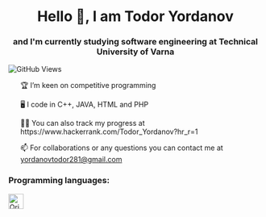 <h1 align="center">Hello 👋, I am Todor Yordanov</h1>
<h3 align="center">and I'm currently studying software engineering at Technical University of Varna</h3>

![GitHub Views](https://komarev.com/ghpvc/?username=yordanov0502)

<ul>🏆 I’m keen on competitive programming</ul>
<ul>🖥️ I code in C++, JAVA, HTML and PHP</ul>
<ul>👨‍💻 You can also track my progress at https://www.hackerrank.com/Todor_Yordanov?hr_r=1</ul>
<ul>📫 For collaborations or any questions you can contact me at <a href="mailto:yordanovtodor281@gmail.com">yordanovtodor281@gmail.com</a></ul>
  
<h3>Programming languages:</h3>
<a href="[https://www.qries.com/](https://isocpp.org/)">
         <img alt="Qries" src="https://upload.wikimedia.org/wikipedia/commons/thumb/1/18/ISO_C%2B%2B_Logo.svg/800px-ISO_C%2B%2B_Logo.svg.png"
         width=30" height="30">
      </a>
<!--
**yordanov0502/yordanov0502** is a ✨ _special_ ✨ repository because its `README.md` (this file) appears on your GitHub profile.

Here are some ideas to get you started:

- 🔭 I’m currently working on ...

- 👯 I’m looking to collaborate on ...
- 🤔 I’m looking for help with ...
- 💬 Ask me about ...
- 📫 How to reach me: ...
- 😄 Pronouns: ...
- ⚡ Fun fact: ...
-->
